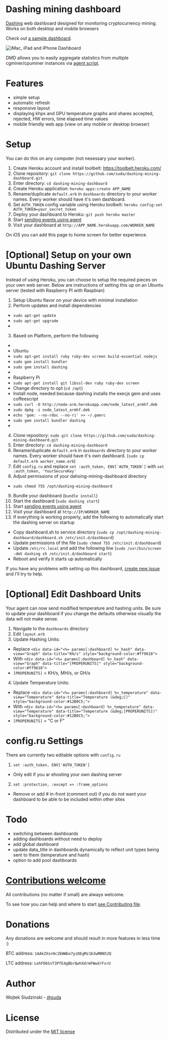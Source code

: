 Dashing mining dashboard
====================

[Dashing](https://github.com/Shopify/dashing) web dashboard designed for monitoring cryptocurrency mining. Works on both desktop and mobile browsers

Check out [a sample dashboard](http://mining-dashboard.herokuapp.com/gigabyte).

![iMac, iPad and iPhone Dashboard](http://f.cl.ly/items/280W0j1x1q2L3K0D1O1C/placeit.jpg)

DMD allows you to easily aggregate statistics from multiple cgminer/cpuminer instances via [agent script](https://github.com/suda/dashing-mining-agent).

Features
========

* simple setup
* automatic refresh
* responsive layout
* displaying khps and GPU temperature graphs and shares accepted, rejected, HW errors, time elapsed time values
* mobile friendly web app (view on any mobile or desktop browser)

Setup
=====

You can do this on any computer (not nesessary your worker).

1. Create Heroku account and install toolbelt: https://toolbelt.heroku.com/
2. Clone repository: `git clone https://github.com/suda/dashing-mining-dashboard.git`
3. Enter directory: `cd dashing-mining-dashboard`
4. Create Heroku application: `heroku apps:create APP_NAME`
5. Rename/duplicate `default.erb` in `dashboards` directory to your worker names. Every worker should have it's own dashboard.
6. Set `AUTH_TOKEN` config variable using Heroku toolbelt: `heroku config:set AUTH_TOKEN=your_secret_token`
7. Deploy your dashboard to Heroku: `git push heroku master`
8. Start [sending events using agent](https://github.com/suda/dashing-mining-agent)
9. Visit your dashboard at `http://APP_NAME.herokuapp.com/WORKER_NAME`

On iOS you can add this page to home screen for better experience.

[Optional] Setup on your own Ubuntu Dashing Server
=====

Instead of using Heroku, you can choose to setup the required pieces on your own web server.
Below are instructions of setting this up on an Ubuntu server (tested with Raspberry PI with Raspbian)

1. Setup Ubuntu flavor on your device with minimal installation
2. Perform updates and install dependencies
* `sudo apt-get update`
* `sudo apt-get upgrade`
*
3. Based on Platform, perform the following
*
* Ubuntu
* `sudo apt-get install ruby ruby-dev screen build-essential nodejs`
* `sudo gem install bundler`
* `sudo gem install dashing`
*
* Raspberry Pi
* `sudo apt-get install git libssl-dev ruby ruby-dev screen`
*  Change directory to opt (`cd /opt`)
*  Install node, needed because dashing installs the execjs gem and uses coffeescript
* `sudo curl -O http://node-arm.herokuapp.com/node_latest_armhf.deb`
* `sudo dpkg -i node_latest_armhf.deb`
* `echo 'gem: --no-rdoc --no-ri' >> ~/.gemrc`
* `sudo gem install bundler dashing`
*
4. Clone repository: `sudo git clone https://github.com/suda/dashing-mining-dashboard.git`
5. Enter directory: `cd dashing-mining-dashboard`
6. Rename/duplicate `default.erb` in `dashboards` directory to your worker names. Every worker should have it's own dashboard. (`sudo cp default.erb worker_name.erb`)
7. Edit `config.ru` and replace `set :auth_token, ENV['AUTH_TOKEN']` with `set :auth_token, 'YourSecureKey'`
8. Adjust permissions of your dahsing-mining-dashboard directory
* `sudo chmod 755 /opt/dashing-mining-dashboard`
9. Bundle your dashboard (`bundle install`)
10. Start the dashboard (`sudo dashing start`)
11. Start [sending events using agent](https://github.com/suda/dashing-mining-agent)
12. Visit your dashboard at `http://IP/WORKER_NAME`
13. If everything is working properly, add the following to automatically start the dashing server on startup
* Copy dashboard.sh to service directory (`sudo cp /opt/dashing-mining-dashboard/dashboard.sh /etc/init.d/dashboard`)
* Update permissions of the file (`sudo chmod 755 /etc/init.d/dashboard`)
* Update `/etc/rc.local` and add the following line (`sudo /usr/bin/screen -dmS dashing sh /etc/init.d/dashboard start`)
* Reboot and verify it starts up automatically

If you have any problems with setting up this dashboard, [create new issue](https://github.com/suda/dashing-mining-dashboard/issues/new) and I'll try to help.

[Optional] Edit Dashboard Units
=====

Your agent can now send modified temperature and hashing units.  Be sure to update your dashboard if you change the defaults otherwise visually the data will not make sense.

1. Navigate to the `dashboards` directory
2. Edit `layout.erb`
3. Update Hashing Units:
* Replace `<div data-id="<%= params[:dashboard] %>_hash" data-view="Graph" data-title="KH/s" style="background-color:#ff9618">`
* With `<div data-id="<%= params[:dashboard] %>_hash" data-view="Graph" data-title="[PROPERUNITS]" style="background-color:#ff9618">`
* `[PROPERUNITS]` = KH/s, MH/s, or GH/s
4. Update Temperature Units:
* Replace `<div data-id="<%= params[:dashboard] %>_temperature" data-view="Temperature" data-title="Temperature (&deg;C)" style="background-color:#12B0C5;">`
* With `<div data-id="<%= params[:dashboard] %>_temperature" data-view="Temperature" data-title="Temperature (&deg;[PROPERUNITS])" style="background-color:#12B0C5;">`
* `[PROPERUNITS]` = "C or F"

config.ru Settings
====
There are currently two editable options with `config.ru`

1. `set :auth_token, ENV['AUTH_TOKEN']`
* Only edit if you ar ehosting your own dashing server
2. `set :protection, :except => :frame_options`
* Remove or add # in-front (comment out) if you do not want your dashboard to be able to be included within other sites

Todo
====

* switching between dashboards
* adding dashboards without need to deploy
* add global dashboard
* update data_title in dashboards dynamically to reflect unit types being sent to them (temperature and hash)
* option to add pool dashboards

[Contributions welcome](http://contributionswelcome.org/)
====

All contributions (no matter if small) are always welcome.

To see how you can help and where to start [see Contributing file](CONTRIBUTING.md).

Donations
========

Any donations are welcome and should result in more features in less time :)

BTC address: `1AAkZXsn9c2EWWbo7yzDEgMz1b3wMBN52Q`

LTC address: `LehFD6SvT3PfE4gBbrQwhXdrmFWwdrFxrU`

Author
======

Wojtek Siudzinski - [@suda](https://twitter.com/suda)

License
=======

Distributed under the [MIT license](https://github.com/suda/dashing-mining-dashboard/blob/master/LICENSE)
